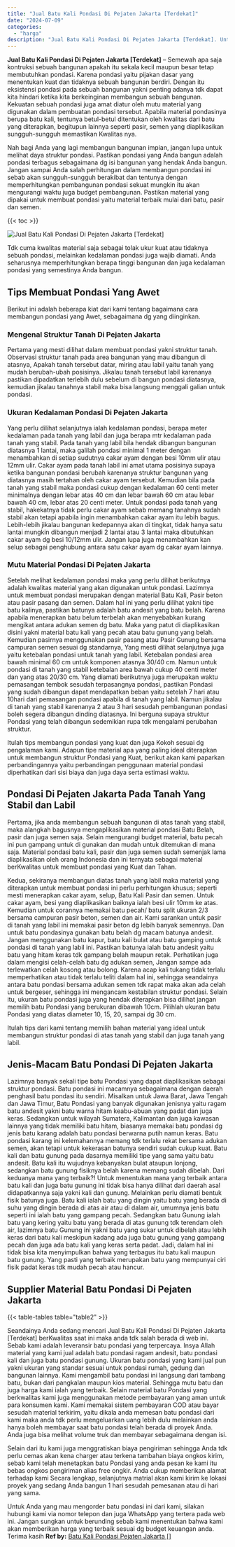 ```yaml
---
title: "Jual Batu Kali Pondasi Di Pejaten Jakarta [Terdekat]"
date: "2024-07-09"
categories: 
  - "harga"
description: "Jual Batu Kali Pondasi Di Pejaten Jakarta [Terdekat]. Untuk Anda yang mau mengorder batu pondasi ini dari kami, silakan hubungi kami via nomor telepon dan ju..."
---
```


**Jual Batu Kali Pondasi Di Pejaten Jakarta \[Terdekat\]** – Semewah apa saja kontruksi sebuah bangunan apakah itu sekala kecil maupun besar tetap membutuhkan pondasi. Karena pondasi yaitu pijakan dasar yang menentukan kuat dan tidaknya sebuah bangunan berdiri. Dengan itu eksistensi pondasi pada sebuah bangunan yakni penting adanya tdk dapat kita hindari ketika kita berkeinginan membangun sebuah bangunan. Kekuatan sebuah pondasi juga amat diatur oleh mutu material yang digunakan dalam pembuatan pondasi tersebut. Apabila material pondasinya berupa batu kali, tentunya betul-betul ditentukan oleh kwalitas dari batu yang diterapkan, begitupun lainnya seperti pasir, semen yang diaplikasikan sungguh-sungguh memastikan Kwalitas nya.

Nah bagi Anda yang lagi membangun bangunan impian, jangan lupa untuk melihat daya struktur pondasi. Pastikan pondasi yang Anda bangun adalah pondasi terbagus sebagaimana dg isi bangunan yang hendak Anda bangun. Jangan sampai Anda salah perhitungan dalam membangun pondasi ini sebab akan sungguh-sungguh berakibat dan tentunya dengan memperhitungkan pembangunan pondasi sekuat mungkin itu akan mengurangi waktu juga budget pembangunan. Pastikan material yang dipakai untuk membuat pondasi yaitu material terbaik mulai dari batu, pasir dan semen.

{{< toc >}}

![Jual Batu Kali Pondasi Di Pejaten Jakarta [Terdekat]](/images/jual-batu-kali-17.png)

Tdk cuma kwalitas material saja sebagai tolak ukur kuat atau tidaknya sebuah pondasi, melainkan kedalaman pondasi juga wajib diamati. Anda seharusnya memperhitungkan berapa tinggi bangunan dan juga kedalaman pondasi yang semestinya Anda bangun.

## Tips Membuat Pondasi Yang Awet

Berikut ini adalah beberapa kiat dari kami tentang bagaimana cara membangun pondasi yang Awet, sebagaimana dg yang diinginkan.

### Mengenal Struktur Tanah Di Pejaten Jakarta

Pertama yang mesti dilihat dalam membuat pondasi yakni struktur tanah. Observasi struktur tanah pada area bangunan yang mau dibangun di atasnya, Apakah tanah tersebut datar, miring atau labil yaitu tanah yang mudah berubah-ubah posisinya. Jikalau tanah tersebut labil karenanya pastikan dipadatkan terlebih dulu sebelum di bangun pondasi diatasnya, kemudian jikalau tanahnya stabil maka bisa langsung menggali galian untuk pondasi.

### Ukuran Kedalaman Pondasi Di Pejaten Jakarta

Yang perlu dilihat selanjutnya ialah kedalaman pondasi, berapa meter kedalaman pada tanah yang labil dan juga berapa mtr kedalaman pada tanah yang stabil. Pada tanah yang labil bila hendak dibangun bangunan diatasnya 1 lantai, maka galilah pondasi minimal 1 meter dengan menambahkan di setiap sudutnya cakar ayam dengan besi 10mm ulir atau 12mm ulir. Cakar ayam pada tanah labil ini amat utama posisinya supaya ketika bangunan pondasi berubah karenanya struktur bangunan yang diatasnya masih tertahan oleh cakar ayam tersebut. Kemudian bila pada tanah yang stabil maka pondasi cukup dengan kedalaman 60 centi meter minimalnya dengan lebar atas 40 cm dan lebar bawah 60 cm atau lebar bawah 40 cm, lebar atas 20 centi meter. Untuk pondasi pada tanah yang stabil, hakekatnya tidak perlu cakar ayam sebab memang tanahnya sudah stabil akan tetapi apabila ingin menambahkan cakar ayam itu lebih bagus. Lebih-lebih jikalau bangunan kedepannya akan di tingkat, tidak hanya satu lantai mungkin dibangun menjadi 2 lantai atau 3 lantai maka dibutuhkan cakar ayam dg besi 10/12mm ulir. Jangan lupa juga menambahkan kan selup sebagai penghubung antara satu cakar ayam dg cakar ayam lainnya.

### Mutu Material Pondasi Di Pejaten Jakarta

Setelah melihat kedalaman pondasi maka yang perlu dilihat berikutnya adalah kwalitas material yang akan digunakan untuk pondasi. Lazimnya untuk membuat pondasi merupakan dengan material Batu Kali, Pasir beton atau pasir pasang dan semen. Dalam hal ini yang perlu dilihat yakni tipe batu kalinya, pastikan batunya adalah batu andesit yang batu belah. Karena apabila menerapkan batu belum terbelah akan menyebabkan kurang mengikat antara adukan semen dg batu. Maka yang patut di diaplikasikan disini yakni material batu kali yang pecah atau batu gunung yang belah. Kemudian pasirnya menggunakan pasir pasang atau Pasir Gunung bersama campuran semen sesuai dg standarnya, Yang mesti dilihat selanjutnya juga yaitu ketebalan pondasi untuk tanah yang labil. Ketebalan pondasi area bawah minimal 60 cm untuk komponen atasnya 30/40 cm. Namun untuk pondasi di tanah yang stabil ketebalan area bawah cukup 40 centi meter dan yang atas 20/30 cm. Yang diamati berikutnya juga merupakan waktu pemasangan tembok sesudah terpasangnya pondasi, pastikan Pondasi yang sudah dibangun dapat mendapatkan beban yaitu setelah 7 hari atau 10hari dari pemasangan pondasi apabila di tanah yang labil. Namun jikalau di tanah yang stabil karenanya 2 atau 3 hari sesudah pembangunan pondasi boleh segera dibangun dinding diatasnya. Ini berguna supaya struktur Pondasi yang telah dibangun sedemikian rupa tdk mengalami perubahan struktur.

Itulah tips membangun pondasi yang kuat dan juga Kokoh sesuai dg pengalaman kami. Adapun tipe material apa yang paling ideal diterapkan untuk membangun struktur Pondasi yang Kuat, berikut akan kami paparkan perbandingannya yaitu perbandingan penggunaan material pondasi diperhatikan dari sisi biaya dan juga daya serta estimasi waktu.

## Pondasi Di Pejaten Jakarta Pada Tanah Yang Stabil dan Labil

Pertama, jika anda membangun sebuah bangunan di atas tanah yang stabil, maka alangkah bagusnya mengaplikasikan material pondasi Batu Belah, pasir dan juga semen saja. Selain mengurangi budget material, batu pecah ini pun gampang untuk di gunakan dan mudah untuk ditemukan di mana saja. Material pondasi batu kali, pasir dan juga semen sudah semenjak lama diaplikasikan oleh orang Indonesia dan ini ternyata sebagai material berKwalitas untuk membuat pondasi yang Kuat dan Tahan.

Kedua, sekiranya membangun diatas tanah yang labil maka material yang diterapkan untuk membuat pondasi ini perlu perhitungan khusus; seperti mesti menerapkan cakar ayam, selup, Batu Kali Pasir dan semen. Untuk cakar ayam, besi yang diaplikasikan baiknya ialah besi ulir 10mm ke atas. Kemudian untuk corannya memakai batu pecah/ batu split ukuran 2/3 bersama campuran pasir beton, semen dan air. Kami sarankan untuk pasir di tanah yang labil ini memakai pasir beton dg lebih banyak semennya. Dan untuk batu pondasinya gunakan batu belah dg macam batunya andesit. Jangan menggunakan batu kapur, batu kali bulat atau batu gamping untuk pondasi di tanah yang labil ini. Pastikan batunya ialah batu andesit yaitu batu yang hitam keras tdk gampang belah maupun retak. Perhatikan juga dalam mengisi celah-celah batu dg adukan semen, Jangan sampe ada terlewatkan celah kosong atau bolong. Karena acap kali tukang tidak terlalu memperhatikan atau tidak terlalu teliti dalam hal ini, sehingga seandainya antara batu pondasi bersama adukan semen tdk rapat maka akan ada celah untuk bergeser, sehingga ini mengancam kestabilan struktur pondasi. Selain itu, ukuran batu pondasi juga yang hendak diterapkan bisa dilihat jangan memilih batu Pondasi yang berukuran dibawah 10cm. Pilihlah ukuran batu Pondasi yang diatas diameter 10, 15, 20, sampai dg 30 cm.

Itulah tips dari kami tentang memilih bahan material yang ideal untuk membangun struktur pondasi di atas tanah yang stabil dan juga tanah yang labil.

## Jenis-Macam Batu Pondasi Di Pejaten Jakarta

Lazimnya banyak sekali tipe batu Pondasi yang dapat diaplikasikan sebagai struktur pondasi. Batu pondasi ini macamnya sebagaimana dengan daerah penghasil batu pondasi itu sendiri. Misalkan untuk Jawa Barat, Jawa Tengah dan Jawa Timur, Batu Pondasi yang banyak digunakan jenisnya yaitu ragam batu andesit yakni batu warna hitam keabu-abuan yang padat dan juga keras. Sedangkan untuk wilayah Sumatera, Kalimantan dan juga kawasan lainnya yang tidak memiliki batu hitam, biasanya memakai batu pondasi dg jenis batu karang adalah batu pondasi berwarna putih namun keras. Batu pondasi karang ini kelemahannya memang tdk terlalu rekat bersama adukan semen, akan tetapi untuk kekerasan batunya sendiri sudah cukup kuat. Batu kali dan batu gunung pada dasarnya memiliki tipe yang sama yaitu batu andesit. Batu kali itu wujudnya kebanyakan bulat ataupun lonjong, sedangkan batu gunung fisiknya belah karena memang sudah dibelah. Dari keduanya mana yang terbaik?! Untuk menentukan mana yang terbaik antara batu kali dan juga batu gunung ini tidak bisa hanya dilihat dari daerah asal didapatkannya saja yakni kali dan gunung. Melainkan perlu diamati bentuk fisik batunya juga. Batu kali ialah batu yang dingin yaitu batu yang berada di suhu yang dingin berada di atas air atau di dalam air, umumnya jenis batu seperti ini ialah batu yang gampang pecah. Sedangkan batu Gunung ialah batu yang kering yaitu batu yang berada di atas gunung tdk terendam oleh air, lazimnya batu Gunung ini yakni batu yang sukar untuk dibelah atau lebih keras dari batu kali meskipun kadang ada juga batu gunung yang gampang pecah dan juga ada batu kali yang keras serta padat. Jadi, dalam hal ini tidak bisa kita menyimpulkan bahwa yang terbagus itu batu kali maupun batu gunung. Yang pasti yang terbaik merupakan batu yang mempunyai ciri fisik padat keras tdk mudah pecah atau hancur.

## Supplier Material Batu Pondasi Di Pejaten Jakarta

{{< table-tables table="table2" >}}

Seandainya Anda sedang mencari Jual Batu Kali Pondasi Di Pejaten Jakarta \[Terdekat\] berKwalitas saat ini maka anda tdk salah berada di web ini. Sebab kami adalah leveransir batu pondasi yang terpercaya. Insya Allah material yang kami jual adalah batu pondasi ragam andesit, batu pondasi kali dan juga batu pondasi gunung. Ukuran batu pondasi yang kami jual pun yakni ukuran yang standar sesuai untuk pondasi rumah, gedung dan bangunan lainnya. Kami mengambil batu pondasi ini langsung dari tambang batu, bukan dari pangkalan maupun kios material. Sehingga mutu batu dan juga harga kami ialah yang terbaik. Selain material batu Pondasi yang berkwalitas kami juga menggunakan metode pembayaran yang aman untuk para konsumen kami. Kami memakai sistem pembayaran COD atau bayar sesudah material terkirim, yaitu dikala anda memesan batu pondasi dari kami maka anda tdk perlu mengeluarkan uang lebih dulu melainkan anda hanya boleh membayar saat batu pondasi telah berada di proyek Anda. Anda juga bisa melihat volume truk dan membayar sebagaimana dengan isi.

Selain dari itu kami juga menggratiskan biaya pengiriman sehingga Anda tdk perlu cemas akan kena charger atau terkena tambahan biaya ongkos kirim, sebab kami telah menetapkan batu Pondasi yang anda pesan ke kami itu bebas ongkos pengiriman alias free ongkir. Anda cukup memberikan alamat terhadap kami Secara lengkap, selanjutnya matrial akan kami kirim ke lokasi proyek yang sedang Anda bangun 1 hari sesudah pemesanan atau di hari yang sama.

Untuk Anda yang mau mengorder batu pondasi ini dari kami, silakan hubungi kami via nomor telepon dan juga WhatsApp yang tertera pada web ini. Jangan sungkan untuk berunding sebab kami menentukan bahwa kami akan memberikan harga yang terbaik sesuai dg budget keuangan anda. Terima kasih
**Ref by:** [Batu Kali Pondasi Pejaten Jakarta []](https://id.wikipedia.org/wiki/Batu)
